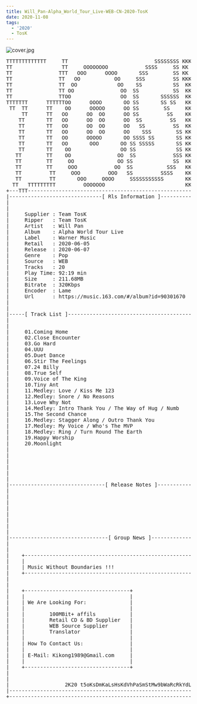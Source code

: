 ```yaml
---
title: Will_Pan-Alpha_World_Tour_Live-WEB-CN-2020-TosK
date: 2020-11-08
tags: 
  - '2020'
  - TosK
---
```


![cover.jpg](https://goindex.65style.workers.dev/1:/Will_Pan-Alpha_World_Tour_Live-WEB-CN-2020-TosK/00-will_pan-alpha_world_tour_live-web-cn-2020-cover.jpg)

<retrotxt v-slot>
<pre class="has-text-plain text-1x font-ibm_vga_8x16">TTTTTTTTTTTTT     TT                            SSSSSSSS KKKKKK    KKKK    KKKKKKK
TT                TT     OOOOOOOO            SSSS     SS KK        KKKK        KK
TT               TTT   OOO      OOOO       SSS        SS KK        KKK         KK
TT               TT   OO           OO     SSS         SS KKK       KKK        KK
TT               TT  OO             OO    SS          SS  KK       KK        KK
TT               TT OO               OO  SS           SS  KK                KK
TT               TTOO                OO  SS       SSSSSS  KK                KK
TTTTTTT      TTTTTTOO      OOOO       OO SS       SS SS   KK               KK
 TT  TT      TT    OO      OOOOO      OO SS        SS     KK              KK
     TT      TT   OO      OO  OO      OO SS         SS    KK              KK
    TT       TT   OO      OO  OO      OO  SS         SS   KK               KK
    TT       TT   OO      OO  OO      OO   SS         SS  KK                KK
    TT       TT   OO      OO  OO      OO    SSS        SS KK                 KK
    TT       TT   OO      OOOOO       OO SSSS SS       SS KK                  KK
    TT       TT   OO       OOO       OO SS SSSSS       SS KK                   KK
    TT       TT    OO                OO SS             SS KK       KK           KK
   TT        TT    OO               OO  SS            SSS KK      KKKK         KK
   TT        TT     OO              OO SS             SS  KK      KK KK       KK
   TT        TT     OOO            OO  SS           SSS   KK      KK  KK    KKK
   TT         TT     OOO         OOO   SS         SSSS    KK       KK  KK  KKK
   TT         TT       OOO     OOOO     SSSSSSSSSSS       KK KKKKKKKK  KK KKK
  TT   TTTTTTTTT         OOOOOOO                          KKKK          KKKK
+---TTT-----------------------------------------------------------------KKK----+
|------------------------------[ Rls Information ]-----------------------------|
|                                                                              |
|                                                                              |
|     Supplier : Team TosK                                                     |
|     Ripper   : Team TosK                                                     |
|     Artist   : Will Pan                                                      |
|     Album    : Alpha World Tour Live                                         |
|     Label    : Warner Music                                                  |
|     Retail   : 2020-06-05                                                    |
|     Release  : 2020-06-07                                                    |
|     Genre    : Pop                                                           |
|     Source   : WEB                                                           |
|     Tracks   : 20                                                            |
|     Play Time: 92:19 min                                                     |
|     Size     : 211.68MB                                                      |
|     Bitrate  : 320Kbps                                                       |
|     Encoder  : Lame                                                          |
|     Url      : https://music.163.com/#/album?id=90301670                     |
|                                                                              |
|                                                                              |
|-----[ Track List ]-----------------------------------------------------------|
|                                                                              |
|                                                                              |
|     01.Coming Home                                         [04:00]           |
|     02.Close Encounter                                     [03:38]           |
|     03.Go Hard                                             [03:35]           |
|     04.UUU                                                 [03:39]           |
|     05.Duet Dance                                          [02:27]           |
|     06.Stir The Feelings                                   [03:23]           |
|     07.24 Billy                                            [04:48]           |
|     08.True Self                                           [03:47]           |
|     09.Voice of The King                                   [02:35]           |
|     10.Tiny Ant                                            [03:52]           |
|     11.Medley: Love / Kiss Me 123                          [06:38]           |
|     12.Medley: Snore / No Reasons                          [07:39]           |
|     13.Love Why Not                                        [05:09]           |
|     14.Medley: Intro Thank You / The Way of Hug / Numb     [09:42]           |
|     15.The Second Chance                                   [04:00]           |
|     16.Medley: Stagger Along / Outro Thank You             [04:36]           |
|     17.Medley: My Voice / Who's The MVP                    [04:34]           |
|     18.Medley: Ring / Turn Round The Earth                 [06:06]           |
|     19.Happy Worship                                       [04:31]           |
|     20.Moonlight                                           [03:40]           |
|                                                            -------           |
|                                                             92:19 min        |
|                                                            211.68 MB         |
|                                                                              |
|                                                                              |
|                                                                              |
|-------------------------------[ Release Notes ]------------------------------|
|                                                                              |
|                                                                              |
|                                                                              |
|                                                                              |
|                                                                              |
|                                                                              |
|                                                                              |
|                                                                              |
|--------------------------------[ Group News ]--------------------------------|
|                                                                              |
|                                                                              |
|    +--------------------------------------------------------------------+    |
|    |                                                                    |    |
|    | Music Without Boundaries !!!                                       |    |
|    +--------------------------------------------------------------------+    |
|                                                                              |
|                                                                              |
|    +----------------------------------+                                      |
|    |                                  |                                      |
|    | We Are Looking For:              |                                      |
|    |                                  |                                      |
|    |        100MBit+ affils           |                                      |
|    |        Retail CD &amp; BD Supplier   |                                      |
|    |        WEB Source Supplier       |                                      |
|    |        Translator                |                                      |
|    |                                  |                                      |
|    | How To Contact Us:               |                                      |
|    |                                  |                                      |
|    | E-Mail: Kikong1989@Gmail.com     |                                      |
|    |                                  |                                      |
|    +----------------------------------+                                      |
|                                                                              |
|                                                                              |
|                  2K20 t5oKsDmKaLsHsKdVhPaSmStMw9bWaRcRkYdLcC                 |
|------------------------------------------------------------------------------|
+------------------------------------------------------------------------------+
<span class="dos-cursor">_</span></pre>
</retrotxt>

<a-player 
    :options="{
        audio: [
          {
            name: 'Coming Home',
            artist: '潘瑋柏',
            url: 'https://goindex.65style.workers.dev/1:/Will_Pan-Alpha_World_Tour_Live-WEB-CN-2020-TosK/01-will_pan-coming_home.mp3',
            cover: 'https://goindex.65style.workers.dev/1:/Will_Pan-Alpha_World_Tour_Live-WEB-CN-2020-TosK/00-will_pan-alpha_world_tour_live-web-cn-2020-cover.jpg',
            theme: '#ebd0c2'
          },
        ]
    }"
/>

<download url="https://mirrorace.org/m/103sl"/>

